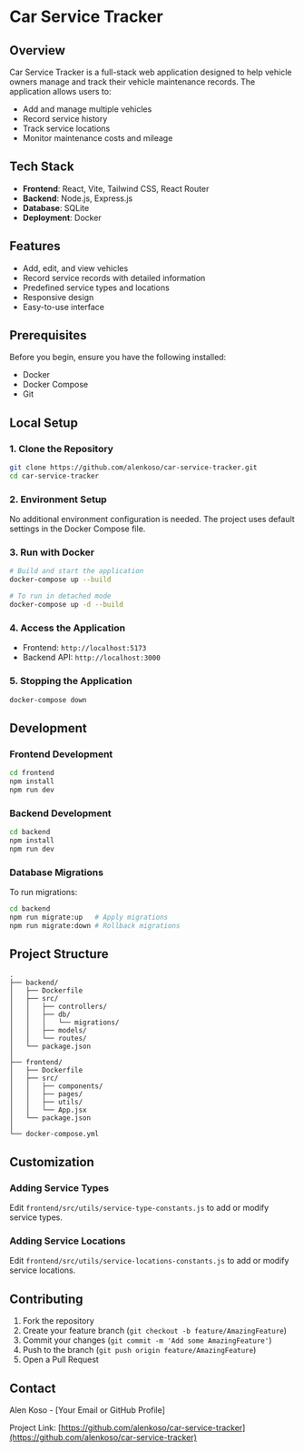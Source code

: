 # Car Service Tracker

## Overview

Car Service Tracker is a full-stack web application designed to help vehicle owners manage and track their vehicle maintenance records. The application allows users to:

- Add and manage multiple vehicles
- Record service history
- Track service locations
- Monitor maintenance costs and mileage

## Tech Stack

- **Frontend**: React, Vite, Tailwind CSS, React Router
- **Backend**: Node.js, Express.js
- **Database**: SQLite
- **Deployment**: Docker

## Features

- Add, edit, and view vehicles
- Record service records with detailed information
- Predefined service types and locations
- Responsive design
- Easy-to-use interface

## Prerequisites

Before you begin, ensure you have the following installed:

- Docker
- Docker Compose
- Git

## Local Setup

### 1. Clone the Repository

```bash
git clone https://github.com/alenkoso/car-service-tracker.git
cd car-service-tracker
```

### 2. Environment Setup

No additional environment configuration is needed. The project uses default settings in the Docker Compose file.

### 3. Run with Docker

```bash
# Build and start the application
docker-compose up --build

# To run in detached mode
docker-compose up -d --build
```

### 4. Access the Application

- Frontend: `http://localhost:5173`
- Backend API: `http://localhost:3000`

### 5. Stopping the Application

```bash
docker-compose down
```

## Development

### Frontend Development

```bash
cd frontend
npm install
npm run dev
```

### Backend Development

```bash
cd backend
npm install
npm run dev
```

### Database Migrations

To run migrations:

```bash
cd backend
npm run migrate:up   # Apply migrations
npm run migrate:down # Rollback migrations
```

## Project Structure

```
.
├── backend/
│   ├── Dockerfile
│   ├── src/
│   │   ├── controllers/
│   │   ├── db/
│   │   │   └── migrations/
│   │   ├── models/
│   │   └── routes/
│   └── package.json
│
├── frontend/
│   ├── Dockerfile
│   ├── src/
│   │   ├── components/
│   │   ├── pages/
│   │   ├── utils/
│   │   └── App.jsx
│   └── package.json
│
└── docker-compose.yml
```

## Customization

### Adding Service Types

Edit `frontend/src/utils/service-type-constants.js` to add or modify service types.

### Adding Service Locations

Edit `frontend/src/utils/service-locations-constants.js` to add or modify service locations.

## Contributing

1. Fork the repository
2. Create your feature branch (`git checkout -b feature/AmazingFeature`)
3. Commit your changes (`git commit -m 'Add some AmazingFeature'`)
4. Push to the branch (`git push origin feature/AmazingFeature`)
5. Open a Pull Request

## Contact

Alen Koso - [Your Email or GitHub Profile]

Project Link: [https://github.com/alenkoso/car-service-tracker](https://github.com/alenkoso/car-service-tracker)